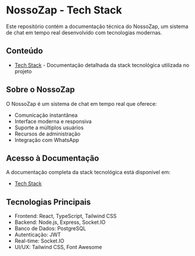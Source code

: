 # NossoZap - Tech Stack

Este repositório contém a documentação técnica do NossoZap, um sistema de chat em tempo real desenvolvido com tecnologias modernas.

## Conteúdo

- [Tech Stack](https://joao-bolsoni.github.io/NossoZap-docs/public/tech-stack.html) - Documentação detalhada da stack tecnológica utilizada no projeto

## Sobre o NossoZap

O NossoZap é um sistema de chat em tempo real que oferece:

- Comunicação instantânea
- Interface moderna e responsiva
- Suporte a múltiplos usuários
- Recursos de administração
- Integração com WhatsApp

## Acesso à Documentação

A documentação completa da stack tecnológica está disponível em:
- [Tech Stack](https://joao-bolsoni.github.io/NossoZap-docs/public/tech-stack.html)

## Tecnologias Principais

- Frontend: React, TypeScript, Tailwind CSS
- Backend: Node.js, Express, Socket.IO
- Banco de Dados: PostgreSQL
- Autenticação: JWT
- Real-time: Socket.IO
- UI/UX: Tailwind CSS, Font Awesome 